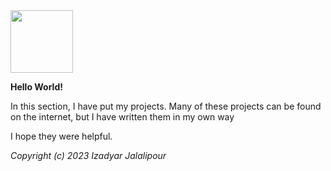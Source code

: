 <img src="https://cdn-icons-png.flaticon.com/512/5968/5968371.png" width="100" height="100">

**Hello World!**

In this section, I have put my projects.
Many of these projects can be found on the internet, but I have written them in my own way

I hope they were helpful.


*Copyright (c) 2023 Izadyar Jalalipour*
